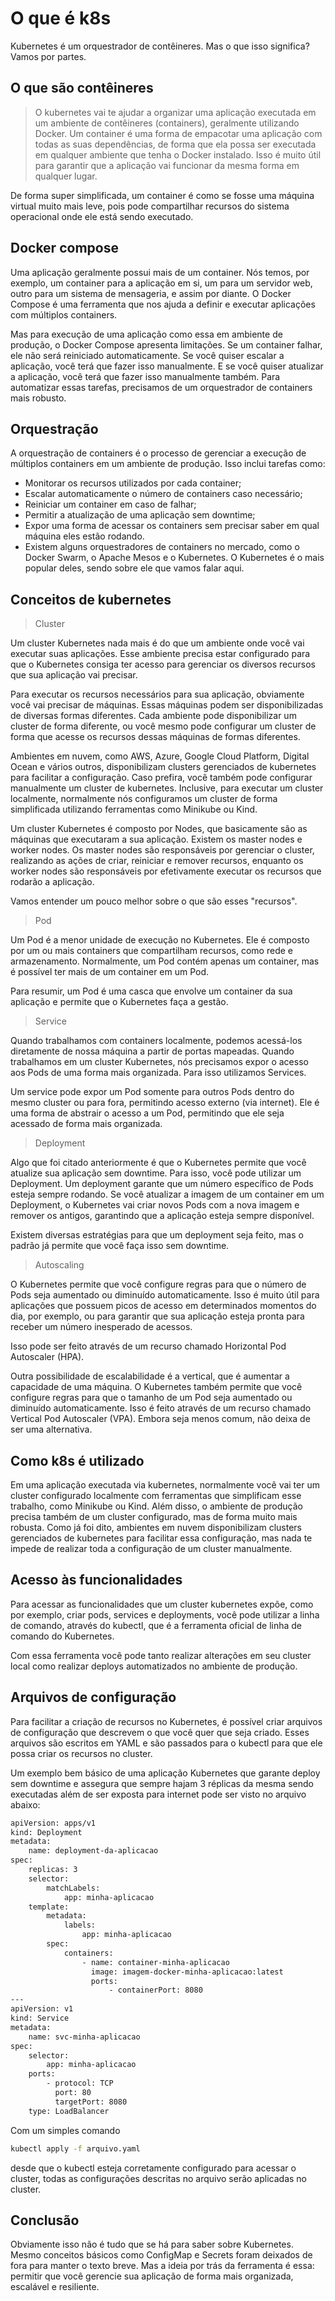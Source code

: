 # O que é k8s

Kubernetes é um orquestrador de contêineres. Mas o que isso significa? Vamos por partes.

## O que são contêineres

> O kubernetes vai te ajudar a organizar uma aplicação executada em um ambiente de contêineres (containers), geralmente utilizando Docker. Um container é uma forma de empacotar uma aplicação com todas as suas dependências, de forma que ela possa ser executada em qualquer ambiente que tenha o Docker instalado. Isso é muito útil para garantir que a aplicação vai funcionar da mesma forma em qualquer lugar.

De forma super simplificada, um container é como se fosse uma máquina virtual muito mais leve, pois pode compartilhar recursos do sistema operacional onde ele está sendo executado.

## Docker compose

Uma aplicação geralmente possui mais de um container. Nós temos, por exemplo, um container para a aplicação em si, um para um servidor web, outro para um sistema de mensageria, e assim por diante. O Docker Compose é uma ferramenta que nos ajuda a definir e executar aplicações com múltiplos containers.

Mas para execução de uma aplicação como essa em ambiente de produção, o Docker Compose apresenta limitações. Se um container falhar, ele não será reiniciado automaticamente. Se você quiser escalar a aplicação, você terá que fazer isso manualmente. E se você quiser atualizar a aplicação, você terá que fazer isso manualmente também. Para automatizar essas tarefas, precisamos de um orquestrador de containers mais robusto.

## Orquestração

A orquestração de containers é o processo de gerenciar a execução de múltiplos containers em um ambiente de produção. Isso inclui tarefas como:

- Monitorar os recursos utilizados por cada container;
- Escalar automaticamente o número de containers caso necessário;
- Reiniciar um container em caso de falhar;
- Permitir a atualização de uma aplicação sem downtime;
- Expor uma forma de acessar os containers sem precisar saber em qual máquina eles estão rodando.
- Existem alguns orquestradores de containers no mercado, como o Docker Swarm, o Apache Mesos e o Kubernetes. O Kubernetes é o mais popular deles, sendo sobre ele que vamos falar aqui.

## Conceitos de kubernetes

> Cluster

Um cluster Kubernetes nada mais é do que um ambiente onde você vai executar suas aplicações. Esse ambiente precisa estar configurado para que o Kubernetes consiga ter acesso para gerenciar os diversos recursos que sua aplicação vai precisar.

Para executar os recursos necessários para sua aplicação, obviamente você vai precisar de máquinas. Essas máquinas podem ser disponibilizadas de diversas formas diferentes. Cada ambiente pode disponibilizar um cluster de forma diferente, ou você mesmo pode configurar um cluster de forma que acesse os recursos dessas máquinas de formas diferentes.

Ambientes em nuvem, como AWS, Azure, Google Cloud Platform, Digital Ocean e vários outros, disponibilizam clusters gerenciados de kubernetes para facilitar a configuração. Caso prefira, você também pode configurar manualmente um cluster de kubernetes. Inclusive, para executar um cluster localmente, normalmente nós configuramos um cluster de forma simplificada utilizando ferramentas como Minikube ou Kind.

Um cluster Kubernetes é composto por Nodes, que basicamente são as máquinas que executaram a sua aplicação. Existem os master nodes e worker nodes. Os master nodes são responsáveis por gerenciar o cluster, realizando as ações de criar, reiniciar e remover recursos, enquanto os worker nodes são responsáveis por efetivamente executar os recursos que rodarão a aplicação.

Vamos entender um pouco melhor sobre o que são esses "recursos".

> Pod

Um Pod é a menor unidade de execução no Kubernetes. Ele é composto por um ou mais containers que compartilham recursos, como rede e armazenamento. Normalmente, um Pod contém apenas um container, mas é possível ter mais de um container em um Pod.

Para resumir, um Pod é uma casca que envolve um container da sua aplicação e permite que o Kubernetes faça a gestão.

> Service

Quando trabalhamos com containers localmente, podemos acessá-los diretamente de nossa máquina a partir de portas mapeadas. Quando trabalhamos em um cluster Kubernetes, nós precisamos expor o acesso aos Pods de uma forma mais organizada. Para isso utilizamos Services.

Um service pode expor um Pod somente para outros Pods dentro do mesmo cluster ou para fora, permitindo acesso externo (via internet). Ele é uma forma de abstrair o acesso a um Pod, permitindo que ele seja acessado de forma mais organizada.

> Deployment

Algo que foi citado anteriormente é que o Kubernetes permite que você atualize sua aplicação sem downtime. Para isso, você pode utilizar um Deployment. Um deployment garante que um número específico de Pods esteja sempre rodando. Se você atualizar a imagem de um container em um Deployment, o Kubernetes vai criar novos Pods com a nova imagem e remover os antigos, garantindo que a aplicação esteja sempre disponível.

Existem diversas estratégias para que um deployment seja feito, mas o padrão já permite que você faça isso sem downtime.

> Autoscaling

O Kubernetes permite que você configure regras para que o número de Pods seja aumentado ou diminuído automaticamente. Isso é muito útil para aplicações que possuem picos de acesso em determinados momentos do dia, por exemplo, ou para garantir que sua aplicação esteja pronta para receber um número inesperado de acessos.

Isso pode ser feito através de um recurso chamado Horizontal Pod Autoscaler (HPA).

Outra possibilidade de escalabilidade é a vertical, que é aumentar a capacidade de uma máquina. O Kubernetes também permite que você configure regras para que o tamanho de um Pod seja aumentado ou diminuído automaticamente. Isso é feito através de um recurso chamado Vertical Pod Autoscaler (VPA). Embora seja menos comum, não deixa de ser uma alternativa.

## Como k8s é utilizado
Em uma aplicação executada via kubernetes, normalmente você vai ter um cluster configurado localmente com ferramentas que simplificam esse trabalho, como Minikube ou Kind. Além disso, o ambiente de produção precisa também de um cluster configurado, mas de forma muito mais robusta. Como já foi dito, ambientes em nuvem disponibilizam clusters gerenciados de kubernetes para facilitar essa configuração, mas nada te impede de realizar toda a configuração de um cluster manualmente.

## Acesso às funcionalidades
Para acessar as funcionalidades que um cluster kubernetes expõe, como por exemplo, criar pods, services e deployments, você pode utilizar a linha de comando, através do kubectl, que é a ferramenta oficial de linha de comando do Kubernetes.

Com essa ferramenta você pode tanto realizar alterações em seu cluster local como realizar deploys automatizados no ambiente de produção.

## Arquivos de configuração
Para facilitar a criação de recursos no Kubernetes, é possível criar arquivos de configuração que descrevem o que você quer que seja criado. Esses arquivos são escritos em YAML e são passados para o kubectl para que ele possa criar os recursos no cluster.

Um exemplo bem básico de uma aplicação Kubernetes que garante deploy sem downtime e assegura que sempre hajam 3 réplicas da mesma sendo executadas além de ser exposta para internet pode ser visto no arquivo abaixo:

```bash
apiVersion: apps/v1
kind: Deployment
metadata:
    name: deployment-da-aplicacao
spec:
    replicas: 3
    selector:
        matchLabels:
            app: minha-aplicacao
    template:
        metadata:
            labels:
                app: minha-aplicacao
        spec:
            containers:
                - name: container-minha-aplicacao
                  image: imagem-docker-minha-aplicacao:latest
                  ports:
                      - containerPort: 8080
---
apiVersion: v1
kind: Service
metadata:
    name: svc-minha-aplicacao
spec:
    selector:
        app: minha-aplicacao
    ports:
        - protocol: TCP
          port: 80
          targetPort: 8080
    type: LoadBalancer
```

Com um simples comando 

```bash
kubectl apply -f arquivo.yaml
```

desde que o kubectl esteja corretamente configurado para acessar o cluster, todas as configurações descritas no arquivo serão aplicadas no cluster.

## Conclusão
Obviamente isso não é tudo que se há para saber sobre Kubernetes. Mesmo conceitos básicos como ConfigMap e Secrets foram deixados de fora para manter o texto breve. Mas a ideia por trás da ferramenta é essa: permitir que você gerencie sua aplicação de forma mais organizada, escalável e resiliente.